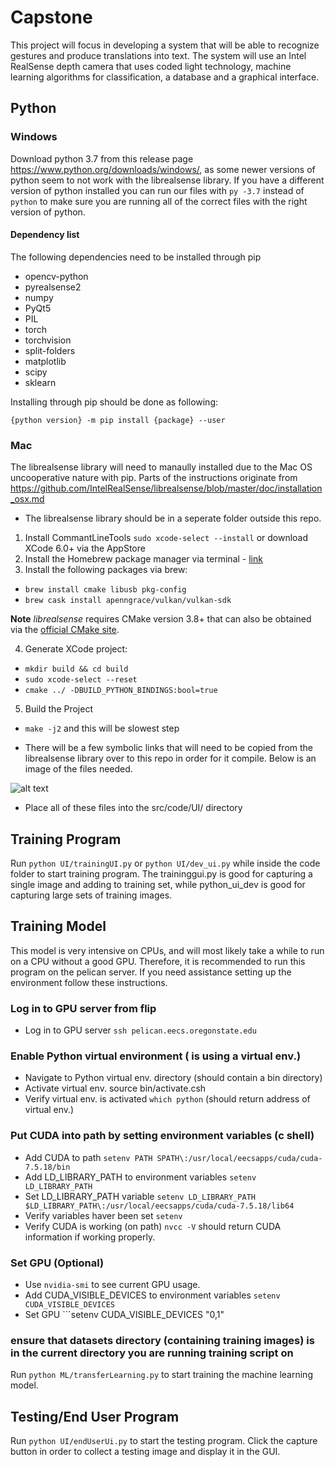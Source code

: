 # Capstone
This project will focus in developing a system that will be able to recognize gestures and produce translations into text. The system will use an Intel RealSense depth camera that uses coded light technology, machine learning algorithms for classification, a database and a graphical interface. 

## Python

### Windows

Download python 3.7 from this release page https://www.python.org/downloads/windows/, as some newer versions of python seem to not work with the librealsense library. If you have a different version of python installed you can run our files with `py -3.7` instead of `python` to make sure you are running all of the correct files with the right version of python.


#### Dependency list

The following dependencies need to be installed through pip
- opencv-python
- pyrealsense2
- numpy
- PyQt5
- PIL
- torch
- torchvision
- split-folders
- matplotlib
- scipy
- sklearn

Installing through pip should be done as following:

`{python version} -m pip install {package} --user`

### Mac

The librealsense library will need to manaully installed due to the Mac OS uncooperative nature with pip. Parts of the instructions originate from https://github.com/IntelRealSense/librealsense/blob/master/doc/installation_osx.md 

- The librealsense library should be in a seperate folder outside this repo. 

1. Install CommantLineTools `sudo xcode-select --install` or download XCode 6.0+ via the AppStore
2. Install the Homebrew package manager via terminal - [link](http://brew.sh/)
3. Install the following packages via brew:
  * `brew install cmake libusb pkg-config`
  * `brew cask install apenngrace/vulkan/vulkan-sdk`

**Note** *librealsense* requires CMake version 3.8+ that can also be obtained via the [official CMake site](https://cmake.org/download/).  


4. Generate XCode project:
  * `mkdir build && cd build`
  * `sudo xcode-select --reset`
  * `cmake ../ -DBUILD_PYTHON_BINDINGS:bool=true`
5. Build the Project
  * `make -j2` and this will be slowest step

- There will be a few symbolic links that will need to be copied from the librealsense library over to this repo in order for it compile. Below is an image of the files needed. 

![alt text](https://i.imgur.com/cqNR27z.png)

- Place all of these files into the src/code/UI/ directory

## Training Program

Run ```python UI/trainingUI.py``` or ```python UI/dev_ui.py``` while inside the code folder to start training program.
The traininggui.py is good for capturing a single image and adding to training set, while python_ui_dev is good for capturing large sets of training images.

## Training Model

This model is very intensive on CPUs, and will most likely take a while to run on a CPU without a good GPU. Therefore, it is recommended to run this program on the pelican server. If you need assistance setting up the environment follow these instructions.

### Log in to GPU server from flip
 - Log in to GPU server ```ssh pelican.eecs.oregonstate.edu```

### Enable Python virtual environment ( is using a virtual env.)
- Navigate to Python virtual env. directory (should contain a bin directory)
- Activate virtual env. source bin/activate.csh
- Verify virtual env. is activated ```which python``` (should return address of virtual env.)

### Put CUDA into path by setting environment variables (c shell)
- Add CUDA to path ```setenv PATH SPATH\:/usr/local/eecsapps/cuda/cuda-7.5.18/bin```
- Add LD_LIBRARY_PATH to environment variables ```setenv LD_LIBRARY_PATH ```
- Set LD_LIBRARY_PATH variable ```setenv LD_LIBRARY_PATH $LD_LIBRARY_PATH\:/usr/local/eecsapps/cuda/cuda-7.5.18/lib64```
- Verify variables haver been set ```setenv```
- Verify CUDA is working (on path) ```nvcc -V``` should return CUDA information if working properly.

### Set GPU (Optional)
- Use ```nvidia-smi``` to see current GPU usage.
- Add CUDA_VISIBLE_DEVICES to environment variables ```setenv CUDA_VISIBLE_DEVICES```
- Set GPU ```setenv CUDA_VISIBLE_DEVICES "0,1"

### ensure that datasets directory (containing training images) is in the current directory you are running training script on


Run ```python ML/transferLearning.py``` to start training the machine learning model.

## Testing/End User Program

Run ```python UI/endUserUi.py``` to start the testing program.
Click the capture button in order to collect a testing image and display it in the GUI.

